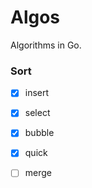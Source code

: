 # Algos

Algorithms in Go.

### Sort

- [x] insert
- [x] select
- [x] bubble
- [x] quick
- [ ] merge

